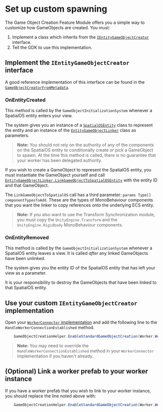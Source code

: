 # Set up custom spawning

The Game Object Creation Feature Module offers you a simple way to customize how GameObjects are created. You must:

1. Implement a class which inherits from the [`IEntityGameObjectCreator`]({{urlRoot}}/api/game-object-creation/i-entity-game-object-creator) interface.
2. Tell the GDK to use this implementation.

## Implement the `IEntityGameObjectCreator` interface

A good reference implementation of this interface can be found in the [`GameObjectCreatorFromMetadata`]({{urlRoot}}/api/game-object-creation/game-object-creator-from-metadata).

### OnEntityCreated

This method is called by the `GameObjectInitializationSystem` whenever a SpatialOS entity enters your view.

The system gives you an instance of a [`SpatialOSEntity`]({{urlRoot}}/api/game-object-creation/spatial-os-entity) class to represent the entity and an instance of the [`EntityGameObjectLinker`]({{urlRoot}}/api/subscriptions/entity-game-object-linker) class as parameters.

> **Note:** You should not rely on the authority of any of the components on the SpatialOS entity to conditionally create _or_ pick a GameObject to spawn. At the time this method is called, there is no guarantee that your worker has been delegated authority.

If you wish to create a GameObject to represent the SpatialOS entity, you must instantiate the GameObject yourself and call [`EntityGameObjectLinker.LinkGameObjectToSpatialOSEntity`]({{urlRoot}}/api/subscriptions/entity-game-object-linker#methods) with the entity ID and that GameObject.

The `LinkGameObjectToSpatialOS` call has a third parameter: `params Type[] componentTypesToAdd`. These are the types of MonoBehaviour components that you want the linker to copy references onto the underlying ECS entity.

> **Note:** If you also want to use the Transform Synchronization module, you must copy the `UnityEngine.Transform` and the `UnityEngine.Rigidbody` MonoBehaviour components.

### OnEntityRemoved

This method is called by the `GameObjectInitializationSystem` whenever a SpatialOS entity leaves a view. It is called _after_ any linked GameObjects have been unlinked.

The system gives you the entity ID of the SpatialOS entity that has left your view as a parameter.

It is your responsibility to destroy the GameObjects that have been linked to that SpatialOS entity.

## Use your custom `IEntityGameObjectCreator` implementation

Open your [`WorkerConnector` implementation]({{urlRoot}}/reference/workflows/monobehaviour/creating-workers) and add the following line to the `HandleWorkerConnectionEstablished` method.

```csharp
    GameObjectCreationHelper.EnableStandardGameObjectCreation(Worker.World, new MyGameObjectCreator());
```

> **Note:** You may need to override the `HandleWorkerConnectionEstablished` method in your `WorkerConnector` implementation if you haven't already.

## (Optional) Link a worker prefab to your worker instance

If you have a worker prefab that you wish to link to your worker instance, you should replace the line noted above with:

```csharp
    GameObjectCreationHelper.EnableStandardGameObjectCreation(Worker.World, new MyGameObjectCreator(), workerPrefabInstance);
```
